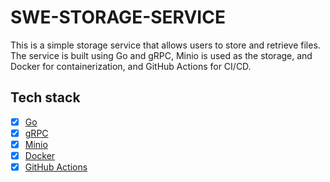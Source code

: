 # SWE-STORAGE-SERVICE

This is a simple storage service that allows users to store and retrieve files. The service is built using Go and gRPC,
Minio is used as the storage, and Docker for containerization, and GitHub Actions for CI/CD.

## Tech stack

- [x] [Go](https://golang.org/)
- [x] [gRPC](https://grpc.io/)
- [x] [Minio](https://min.io/)
- [x] [Docker](https://www.docker.com/)
- [x] [GitHub Actions](https://docs.github.com/en/actions)